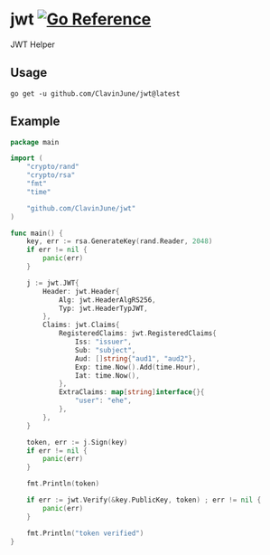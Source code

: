 # jwt [![Go Reference](https://pkg.go.dev/badge/github.com/ClavinJune/jwt.svg)](https://pkg.go.dev/github.com/ClavinJune/jwt)
JWT Helper

## Usage

```shell
go get -u github.com/ClavinJune/jwt@latest
```

## Example

```go
package main

import (
	"crypto/rand"
	"crypto/rsa"
	"fmt"
	"time"

	"github.com/ClavinJune/jwt"
)

func main() {
	key, err := rsa.GenerateKey(rand.Reader, 2048)
	if err != nil {
		panic(err)
	}

	j := jwt.JWT{
		Header: jwt.Header{
			Alg: jwt.HeaderAlgRS256,
			Typ: jwt.HeaderTypJWT,
		},
		Claims: jwt.Claims{
			RegisteredClaims: jwt.RegisteredClaims{
				Iss: "issuer",
				Sub: "subject",
				Aud: []string{"aud1", "aud2"},
				Exp: time.Now().Add(time.Hour),
				Iat: time.Now(),
			},
			ExtraClaims: map[string]interface{}{
				"user": "ehe",
			},
		},
	}

	token, err := j.Sign(key)
	if err != nil {
		panic(err)
	}

	fmt.Println(token)

	if err := jwt.Verify(&key.PublicKey, token) ; err != nil {
		panic(err)
	}

	fmt.Println("token verified")
}
```

